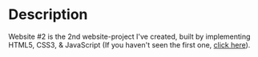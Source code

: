 # **Description**
Website #2 is the 2nd website-project I've created, built by implementing HTML5, CSS3, & JavaScript (If you haven't seen the first one, [click here](https://github.com/Paul-Nixon/Website-1)).
